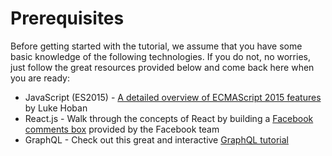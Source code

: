 # Prerequisites

Before getting started with the tutorial, we assume that you have some basic knowledge of the following technologies. If you do not, no worries, just follow the great resources provided below and come back here when you are ready:

- JavaScript (ES2015) - [A detailed overview of ECMAScript 2015 features](https://babeljs.io/docs/learn-es2015) by Luke Hoban
- React.js - Walk through the concepts of React by building a [Facebook comments box](https://facebook.github.io/react/docs/tutorial.html) provided by the Facebook team
- GraphQL - Check out this great and interactive [GraphQL tutorial](https://www.howtographql.com)
